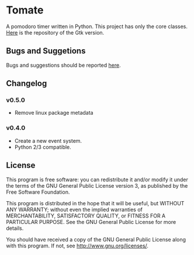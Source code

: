 Tomate
======

A pomodoro timer written in Python. This project has only the core classes.
[Here][1] is the repository of the Gtk version.


Bugs and Suggetions
-------------------

Bugs and suggestions should be reported [here][2].


Changelog
---------

### v0.5.0

- Remove linux package metadata

### v0.4.0

- Create a new event system.
- Python 2/3 compatible.

License
-------

This program is free software: you can redistribute it and/or modify it
under the terms of the GNU General Public License version 3, as published
by the Free Software Foundation.

This program is distributed in the hope that it will be useful, but
WITHOUT ANY WARRANTY; without even the implied warranties of
MERCHANTABILITY, SATISFACTORY QUALITY, or FITNESS FOR A PARTICULAR
PURPOSE.  See the GNU General Public License for more details.

You should have received a copy of the GNU General Public License along
with this program.  If not, see <http://www.gnu.org/licenses/>.

[1]: https://github.com/eliostvs/tomate-gtk
[2]: https://github.com/eliostvs/tomate/issues
